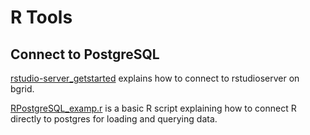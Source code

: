 # R Tools
## Connect to PostgreSQL
[rstudio-server_getstarted](rstudio-server_getstarted.md) explains how to connect to rstudioserver on bgrid. 

[RPostgreSQL_examp.r](RPostgreSQL_examp.r) is a basic R script explaining how to connect R directly to postgres for loading and querying data.  


